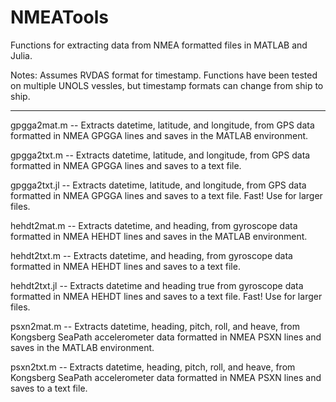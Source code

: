# NMEATools
Functions for extracting data from NMEA formatted files in MATLAB and Julia.

Notes:
Assumes RVDAS format for timestamp. Functions have been tested on multiple UNOLS vessles, but timestamp formats can change from ship to ship. 

___________________________________________________________________________________________________

gpgga2mat.m -- Extracts datetime, latitude, and longitude, from GPS data formatted in NMEA GPGGA lines and saves in the MATLAB environment.

gpgga2txt.m -- Extracts datetime, latitude, and longitude, from GPS data formatted in NMEA GPGGA lines and saves to a text file.

gpgga2txt.jl -- Extracts datetime, latitude, and longitude, from GPS data formatted in NMEA GPGGA lines and saves to a text file. Fast! Use for larger files.

hehdt2mat.m -- Extracts datetime, and heading, from gyroscope data formatted in NMEA HEHDT lines and saves in the MATLAB environment.

hehdt2txt.m -- Extracts datetime, and heading, from gyroscope data formatted in NMEA HEHDT lines and saves to a text file.

hehdt2txt.jl -- Extracts datetime and heading true from gyroscope data formatted in NMEA HEHDT lines and saves to a text file. Fast! Use for larger files.

psxn2mat.m -- Extracts datetime, heading, pitch, roll, and heave, from Kongsberg SeaPath accelerometer data formatted in NMEA PSXN lines and saves in the MATLAB environment.

psxn2txt.m -- Extracts datetime, heading, pitch, roll, and heave, from Kongsberg SeaPath accelerometer data formatted in NMEA PSXN lines and saves to a text file.
